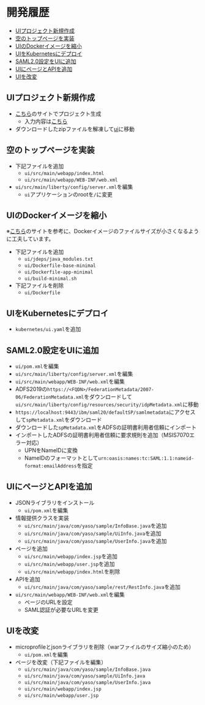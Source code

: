 <!-- omit in toc -->
# 開発履歴

- [UIプロジェクト新規作成](#uiプロジェクト新規作成)
- [空のトップページを実装](#空のトップページを実装)
- [UIのDockerイメージを縮小](#uiのdockerイメージを縮小)
- [UIをKubernetesにデプロイ](#uiをkubernetesにデプロイ)
- [SAML2.0設定をUIに追加](#saml20設定をuiに追加)
- [UIにページとAPIを追加](#uiにページとapiを追加)
- [UIを改変](#uiを改変)

## UIプロジェクト新規作成

- [こちら](https://openliberty.io/start/)のサイトでプロジェクト生成
  - 入力内容は[こちら](./generate-project.png)
- ダウンロードしたzipファイルを解凍して[ui](./ui/)に移動

## 空のトップページを実装

- 下記ファイルを追加
  - `ui/src/main/webapp/index.html`
  - `ui/src/main/webapp/WEB-INF/web.xml`
- `ui/src/main/liberty/config/server.xml`を編集
    - `ui`アプリケーションのrootを`/`に変更

## UIのDockerイメージを縮小

※[こちら](https://community.ibm.com/community/user/wasdevops/blogs/joseph-mcclure/2021/11/08/creating-a-minimized-liberty-container-image)のサイトを参考に、Dockerイメージのファイルサイズが小さくなるように工夫しています。

- 下記ファイルを追加
  - `ui/jdeps/java_modules.txt`
  - `ui/Dockerfile-base-minimal`
  - `ui/Dockerfile-app-minimal`
  - `ui/build-minimal.sh`
- 下記ファイルを削除
  - `ui/Dockerfile`

## UIをKubernetesにデプロイ

- `kubernetes/ui.yaml`を追加

## SAML2.0設定をUIに追加

- `ui/pom.xml`を編集
- `ui/src/main/liberty/config/server.xml`を編集
- `ui/src/main/webapp/WEB-INF/web.xml`を編集
- ADFS2019の`https://<FQDN>/FederationMetadata/2007-06/FederationMetadata.xml`をダウンロードして` ui/src/main/liberty/config/resources/security/idpMetadata.xml`に移動
- `https://localhost:9443/ibm/saml20/defaultSP/samlmetadata`にアクセスして`spMetadata.xml`をダウンロード
- ダウンロードした`spMetadata.xml`をADFSの証明書利用者信頼にインポート
- インポートしたADFSの証明書利用者信頼に要求規則を追加（MSIS7070エラー対応）
  - UPNをNameIDに変換
  - NameIDのフォーマットとして`urn:oasis:names:tc:SAML:1.1:nameid-format:emailAddress`を指定

## UIにページとAPIを追加

- JSONライブラリをインストール
  - `ui/pom.xml`を編集
- 情報提供クラスを実装
  - `ui/src/main/java/com/yaso/sample/InfoBase.java`を追加
  - `ui/src/main/java/com/yaso/sample/UiInfo.java`を追加
  - `ui/src/main/java/com/yaso/sample/UserInfo.java`を追加
- ページを追加
  - `ui/src/main/webapp/index.jsp`を追加
  - `ui/src/main/webapp/user.jsp`を追加
  - `ui/src/main/webapp/index.html`を削除
- APIを追加
  - `ui/src/main/java/com/yaso/sample/rest/RestInfo.java`を追加
- `ui/src/main/webapp/WEB-INF/web.xml`を編集
  - ページのURLを設定
  - SAML認証が必要なURLを変更

## UIを改変

- microprofileとjsonライブラリを削除（warファイルのサイズ縮小のため）
  - `ui/pom.xml`を編集
- ページを改変（下記ファイルを編集）
  - `ui/src/main/java/com/yaso/sample/InfoBase.java`
  - `ui/src/main/java/com/yaso/sample/UiInfo.java`
  - `ui/src/main/java/com/yaso/sample/UserInfo.java`
  - `ui/src/main/webapp/index.jsp`
  - `ui/src/main/webapp/user.jsp`
